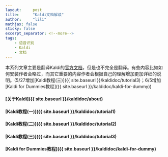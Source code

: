```yaml
---
layout:     post
title:      "Kaldi文档解读"
author:     "lili"
mathjax: false
sticky: false
excerpt_separator: <!--more-->
tags:
    - 语音识别
    - Kaldi
    - 文档
---
```


本系列文章主要是翻译Kaldi的[官方文档](http://kaldi-asr.org/doc/index.html)，但是也不完全是翻译。有些内容比如如何安装作者会略过，而其它重要的内容作者会根据自己的理解增加更加详细的说明。<span class='zz'>(5/27增加[Kaldi教程(三)]({{ site.baseurl }}/kaldidoc/tutorial3)；6/5增加[Kaldi for Dummies教程]({{ site.baseurl }}/kaldidoc/kaldi-for-dummy))</span>

 <!--more-->
 
 


#### [关于Kaldi]({{ site.baseurl }}/kaldidoc/about)

#### [Kaldi教程(一)]({{ site.baseurl }}/kaldidoc/tutorial1)

#### [Kaldi教程(二)]({{ site.baseurl }}/kaldidoc/tutorial2)

#### [Kaldi教程(三)]({{ site.baseurl }}/kaldidoc/tutorial3)

#### [Kaldi for Dummies教程]({{ site.baseurl }}/kaldidoc/kaldi-for-dummy)
